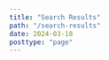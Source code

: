 ```yaml
---
title: "Search Results"
path: "/search-results"
date: 2024-03-18
posttype: "page"
---
```


<div class="searchbox-container search_results_page">
    <div id="searchbox"></div>
    <div id="count"></div>
    <div class="hits-container">
        <div id="hits"></div>
    </div>
    <div id="pagination"></div>
</div>